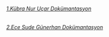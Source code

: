   ###### [1.Kübra Nur Uçar Dokümantasyon](https://kubraucar.gitbook.io/kubra)
  ###### [2.Ece Sude Günerhan Dokümantasyon]()
